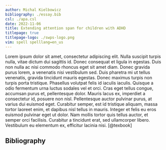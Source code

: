 ```yaml
---
author: Michal Kielbowicz
bibliography: ./essay.bib
csl: ./apa.csl
date: 2022-11-06
title: Extending attention span for children with ADHD
titlepage: true
titlepage-logo: ./swps-logo.png
vim: spell spelllang=en_us
---
```


Lorem ipsum dolor sit amet, consectetur adipiscing elit. Nulla suscipit turpis
nulla, vitae dictum dui sagittis id. Donec consequat et ligula in egestas. Duis
non nulla ac nisi commodo rhoncus eget sit amet diam. Donec gravida purus lorem,
a venenatis nisi vestibulum sed. Duis pharetra mi ut tellus venenatis, gravida
tincidunt mauris egestas. Donec maximus turpis non turpis porta tristique.
Phasellus volutpat felis id iaculis iaculis. Quisque a odio fermentum urna
luctus sodales vel et orci. Cras eget tellus congue, accumsan purus et,
pellentesque dolor. Mauris lacus ex, imperdiet a consectetur id, posuere non
nisl. Pellentesque auctor pulvinar purus, at varius dui euismod eget. Curabitur
semper, est id tristique aliquam, massa tortor laoreet enim, et dapibus nisl
tellus in mauris. Integer et felis eu eros euismod pulvinar eget ut dolor. Nam
mollis tortor quis tellus auctor, et semper orci facilisis. Curabitur a
tincidunt erat, sed ullamcorper libero. Vestibulum eu elementum ex, efficitur
lacinia nisi. [@texbook]

## Bibliography
